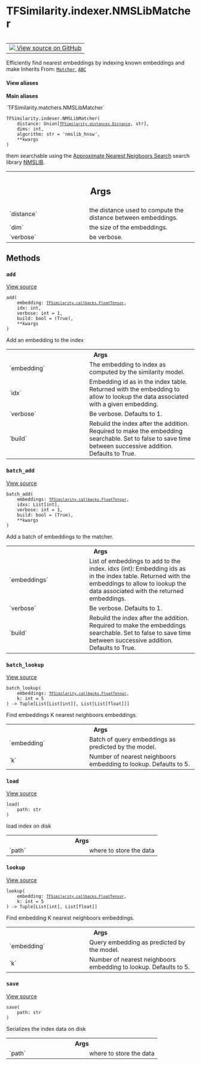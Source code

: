 # TFSimilarity.indexer.NMSLibMatcher
<!-- Insert buttons and diff -->
<table class="tfo-notebook-buttons tfo-api nocontent" align="left">
<td>
  <a target="_blank" href="https://github.com/tensorflow/similarity/blob/main/tensorflow_similarity/matchers/nmslib_matcher.py#L11-L161">
    <img src="https://www.tensorflow.org/images/GitHub-Mark-32px.png" />
    View source on GitHub
  </a>
</td>
</table>

Efficiently find nearest embeddings by indexing known embeddings and make
Inherits From: [`Matcher`](../../TFSimilarity/indexer/Matcher.md), [`ABC`](../../TFSimilarity/distances/ABC.md)
<section class="expandable">
  <h4 class="showalways">View aliases</h4>
  <p>
<b>Main aliases</b>
<p>`TFSimilarity.matchers.NMSLibMatcher`</p>
</p>
</section>
<pre class="devsite-click-to-copy prettyprint lang-py tfo-signature-link">
<code>TFSimilarity.indexer.NMSLibMatcher(
    distance: Union[<a href="../../TFSimilarity/distances/Distance.md"><code>TFSimilarity.distances.Distance</code></a>, str],
    dims: int,
    algorithm: str = &#x27;nmslib_hnsw&#x27;,
    **kwargs
)
</code></pre>

<!-- Placeholder for "Used in" -->
them searchable using the  [Approximate Nearest Neigboors Search](https://en.wikipedia.org/wiki/Nearest_neighbor_search)
search library [NMSLIB](https://github.com/nmslib/nmslib).
<!-- Tabular view -->
 <table class="responsive fixed orange">
<colgroup><col width="214px"><col></colgroup>
<tr><th colspan="2"><h2 class="add-link">Args</h2></th></tr>
<tr>
<td>
`distance`
</td>
<td>
the distance used to compute the distance between
embeddings.
</td>
</tr><tr>
<td>
`dim`
</td>
<td>
the size of the embeddings.
</td>
</tr><tr>
<td>
`verbose`
</td>
<td>
be verbose.
</td>
</tr>
</table>

## Methods
<h3 id="add"><code>add</code></h3>
<a target="_blank" href="https://github.com/tensorflow/similarity/blob/main/tensorflow_similarity/matchers/nmslib_matcher.py#L45-L71">View source</a>
<pre class="devsite-click-to-copy prettyprint lang-py tfo-signature-link">
<code>add(
    embedding: <a href="../../TFSimilarity/callbacks/FloatTensor.md"><code>TFSimilarity.callbacks.FloatTensor</code></a>,
    idx: int,
    verbose: int = 1,
    build: bool = (True),
    **kwargs
)
</code></pre>
Add an embedding to the index

<!-- Tabular view -->
 <table class="responsive fixed orange">
<colgroup><col width="214px"><col></colgroup>
<tr><th colspan="2">Args</th></tr>
<tr>
<td>
`embedding`
</td>
<td>
The embedding to index as computed by
the similarity model.
</td>
</tr><tr>
<td>
`idx`
</td>
<td>
Embedding id as in the index table.
Returned with the embedding to allow to lookup
the data associated with a given embedding.
</td>
</tr><tr>
<td>
`verbose`
</td>
<td>
Be verbose. Defaults to 1.
</td>
</tr><tr>
<td>
`build`
</td>
<td>
Rebuild the index after the addition.
Required to make the embedding searchable.
Set to false to save time between successive addition.
Defaults to True.
</td>
</tr>
</table>

<h3 id="batch_add"><code>batch_add</code></h3>
<a target="_blank" href="https://github.com/tensorflow/similarity/blob/main/tensorflow_similarity/matchers/nmslib_matcher.py#L73-L102">View source</a>
<pre class="devsite-click-to-copy prettyprint lang-py tfo-signature-link">
<code>batch_add(
    embeddings: <a href="../../TFSimilarity/callbacks/FloatTensor.md"><code>TFSimilarity.callbacks.FloatTensor</code></a>,
    idxs: List[int],
    verbose: int = 1,
    build: bool = (True),
    **kwargs
)
</code></pre>
Add a batch of embeddings to the matcher.

<!-- Tabular view -->
 <table class="responsive fixed orange">
<colgroup><col width="214px"><col></colgroup>
<tr><th colspan="2">Args</th></tr>
<tr>
<td>
`embeddings`
</td>
<td>
List of embeddings to add to the index.
idxs (int): Embedding ids as in the index table. Returned with
the embeddings to allow to lookup the data associated
with the returned embeddings.
</td>
</tr><tr>
<td>
`verbose`
</td>
<td>
Be verbose. Defaults to 1.
</td>
</tr><tr>
<td>
`build`
</td>
<td>
Rebuild the index after the addition. Required to
make the embeddings searchable. Set to false to save
time between successive addition. Defaults to True.
</td>
</tr>
</table>

<h3 id="batch_lookup"><code>batch_lookup</code></h3>
<a target="_blank" href="https://github.com/tensorflow/similarity/blob/main/tensorflow_similarity/matchers/nmslib_matcher.py#L118-L134">View source</a>
<pre class="devsite-click-to-copy prettyprint lang-py tfo-signature-link">
<code>batch_lookup(
    embeddings: <a href="../../TFSimilarity/callbacks/FloatTensor.md"><code>TFSimilarity.callbacks.FloatTensor</code></a>,
    k: int = 5
) -> Tuple[List[List[int]], List[List[float]]]
</code></pre>
Find embeddings K nearest neighboors embeddings.

<!-- Tabular view -->
 <table class="responsive fixed orange">
<colgroup><col width="214px"><col></colgroup>
<tr><th colspan="2">Args</th></tr>
<tr>
<td>
`embedding`
</td>
<td>
Batch of query embeddings as predicted by the model.
</td>
</tr><tr>
<td>
`k`
</td>
<td>
Number of nearest neighboors embedding to lookup. Defaults to 5.
</td>
</tr>
</table>

<h3 id="load"><code>load</code></h3>
<a target="_blank" href="https://github.com/tensorflow/similarity/blob/main/tensorflow_similarity/matchers/nmslib_matcher.py#L145-L152">View source</a>
<pre class="devsite-click-to-copy prettyprint lang-py tfo-signature-link">
<code>load(
    path: str
)
</code></pre>
load index on disk

<!-- Tabular view -->
 <table class="responsive fixed orange">
<colgroup><col width="214px"><col></colgroup>
<tr><th colspan="2">Args</th></tr>
<tr>
<td>
`path`
</td>
<td>
where to store the data
</td>
</tr>
</table>

<h3 id="lookup"><code>lookup</code></h3>
<a target="_blank" href="https://github.com/tensorflow/similarity/blob/main/tensorflow_similarity/matchers/nmslib_matcher.py#L104-L116">View source</a>
<pre class="devsite-click-to-copy prettyprint lang-py tfo-signature-link">
<code>lookup(
    embedding: <a href="../../TFSimilarity/callbacks/FloatTensor.md"><code>TFSimilarity.callbacks.FloatTensor</code></a>,
    k: int = 5
) -> Tuple[List[int], List[float]]
</code></pre>
Find embedding K nearest neighboors embeddings.

<!-- Tabular view -->
 <table class="responsive fixed orange">
<colgroup><col width="214px"><col></colgroup>
<tr><th colspan="2">Args</th></tr>
<tr>
<td>
`embedding`
</td>
<td>
Query embedding as predicted by the model.
</td>
</tr><tr>
<td>
`k`
</td>
<td>
Number of nearest neighboors embedding to lookup. Defaults to 5.
</td>
</tr>
</table>

<h3 id="save"><code>save</code></h3>
<a target="_blank" href="https://github.com/tensorflow/similarity/blob/main/tensorflow_similarity/matchers/nmslib_matcher.py#L136-L143">View source</a>
<pre class="devsite-click-to-copy prettyprint lang-py tfo-signature-link">
<code>save(
    path: str
)
</code></pre>
Serializes the index data on disk

<!-- Tabular view -->
 <table class="responsive fixed orange">
<colgroup><col width="214px"><col></colgroup>
<tr><th colspan="2">Args</th></tr>
<tr>
<td>
`path`
</td>
<td>
where to store the data
</td>
</tr>
</table>


